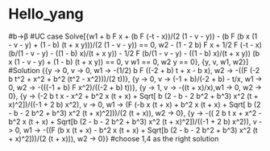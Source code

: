 # Hello_yang
#b->β
#UC case
Solve[{w1 + b F x + (b F (-t - x))/(2 (1 - v - y)) - (b F (b x (1 - v - y) + (1 - b) (t + x y)))/(2 (1 - v - y)) == 0, w2 - (1 - 2 b) F x + 1/2 F (-t - x) (b/(1 - v - y) - ((1 - b) x)/(t + x y)) - 1/2 F (b/(1 - v - y) - ((1 - b) x)/(t + x y)) (b x (1 - v - y) + (1 - b) (t + x y)) == 0,  v w1 == 0, w2 y == 0}, {y, v, w1, w2}]
#Solution
 {{y -> 0, v -> 0, w1 -> -(1/2) b F ((-2 + b) t + x - b x),  w2 -> -((F (-2 b t^2 + x^2 + b^2 (t^2 - x^2)))/(2 t))},
 {y -> 0, v -> (-1 + b)/(-2 + b) - t/x, w1 -> 0, w2 -> -(((-1 + b) F x^2)/((-2 + b) t))},
 {y -> 1, v -> -((t + x)/x),w1 -> 0, w2 -> 0},
 {y -> (-2 b t x - x^2 + b^2 x (t + x) + Sqrt[ b (2 - b - 2 b^2 + b^3) x^2 (t + x)^2])/((-1 + 2 b) x^2), v -> 0, w1 -> (F (-b x (t + x) + b^2 x (t + x) + Sqrt[ b (2 - b - 2 b^2 + b^3) x^2 (t + x)^2]))/(2 (t + x)),  w2 -> 0},
  {y -> -(( 2 b t x + x^2 - b^2 x (t + x) + Sqrt[b (2 - b - 2 b^2 + b^3) x^2 (t + x)^2])/((-1 + 2 b) x^2)),  v -> 0, w1 -> -((F (b x (t + x) - b^2 x (t + x) + Sqrt[b (2 - b - 2 b^2 + b^3) x^2 (t + x)^2]))/(2 (t + x))), w2 -> 0}}
  #choose 1,4 as the right solution
